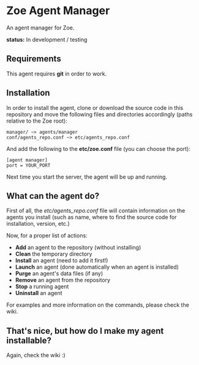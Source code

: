 Zoe Agent Manager
=================

An agent manager for Zoe.

**status:** In development / testing

Requirements
------------

This agent requires **git** in order to work.

Installation
------------

In order to install the agent, clone or download the source code in this repository and move the following files and directories accordingly (paths relative to the Zoe root):

```
manager/ ~> agents/manager
conf/agents_repo.conf ~> etc/agents_repo.conf
```

And add the following to the **etc/zoe.conf** file (you can choose the port):

```
[agent manager]
port = YOUR_PORT
```

Next time you start the server, the agent will be up and running.

What can the agent do?
----------------------

First of all, the *etc/agents_repo.conf* file will contain information on the agents you install (such as name, where to find the source code for installation, version, etc.)

Now, for a proper list of actions:

- **Add** an agent to the repository (without installing)
- **Clean** the temporary directory
- **Install** an agent (need to add it first!)
- **Launch** an agent (done automatically when an agent is installed)
- **Purge** an agent's data files (if any)
- **Remove** an agent from the repository
- **Stop** a running agent
- **Uninstall** an agent

For examples and more information on the commands, please check the wiki.

That's nice, but how do I make my agent installable?
----------------------------------------------------

Again, check the wiki :)
